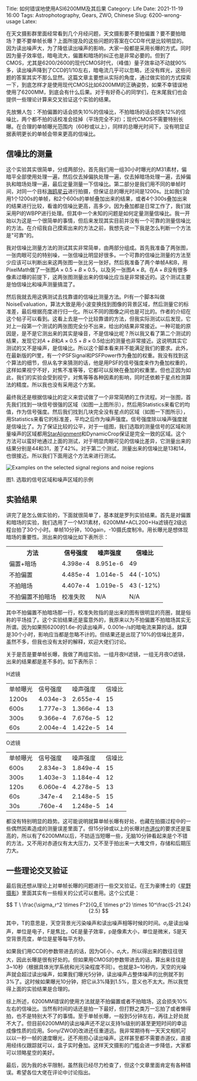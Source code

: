 Title: 如何错误地使用ASI6200MM及其后果
Category: Life
Date: 2021-11-19 16:00
Tags: Astrophotography, Gears, ZWO, Chinese
Slug: 6200-wrong-usage
Latex: 

在天文摄影群里面经常看到几个月经问题，天文摄影要不要拍偏置？要不要拍暗场？要不要单帧长曝？上面所提及的这些问题的答案在CCD年代是比较明显的。因为读出噪声大，为了降低读出噪声的影响，大家一般都是采用长曝的方式。同时因为量子效率低，暗电流大，偏置和暗场的纠正也是非常必要的。但到了CMOS，尤其是6200/2600的现代CMOS时代，（峰值）量子效率动不动就90%多，读出噪声降到了CCD的1/10左右，暗电流几乎可以忽略，还没有辉光，这些问题的答案其实不那么显然。这篇文章主要想从实际的角度，通过做实验的方式探索一下，到底怎样才是使用现代CMOS比如6200MM的正确姿势，如果不幸错误地使用了6200MM，到底会有什么后果。对于有好奇心的同学们，在末尾我们也会提供一些理论计算来交叉验证这个实验的结果。

先放懒人包：不拍偏置的话会损失10%的信噪比，不拍暗场的话会损失12%的信噪比，两个都不拍的话校准会挂掉（平场完全不对）；现代CMOS不需要特别长曝。在合理的单帧曝光范围内（60秒或以上），同样的总曝光时间下，没有明显证据表明更长的单帧会带来更高的信噪比。

## 信噪比的测量

这个实验其实很简单，分成两部分。首先我们用一组30小时曝光的M31素材，偏暗平全部使用处理一遍，然后仅去掉偏执处理一遍，仅去掉暗场处理一遍，去掉偏执和暗场处理一遍，最后定量测量一下信噪比。第二部分是我们用不同的单帧时间，对同一个目标[海鸥星云](https://yage.ai/shen-kong-she-ying-de-meng-xin-fan-mian-zhi-nan-qi-cai-keng.html)进行拍摄，但保证总的曝光时间是1200s。比如我们会用1个1200s的单帧，和2个600s的单帧叠加出来的结果，或者4个300s叠加出来的结果进行比较，看谁的信噪比更高，高多少。因为叠加都是日常工作了，我们就采用PI的WBPP进行处理。但其中一个未知的问题是如何定量测量信噪比。我一开始以为这是一个很简单的事情，但后来发现其实目前并没有一个可靠的测量信噪比的方法。在介绍我自己摸索出来的方法之前，我想先说一下我是怎么判断一个方法是"可靠"的。

我对信噪比测量方法的测试其实非常简单，由两部分组成。首先我准备了两张图，一张肉眼可见的特别噪，一张信噪比明显好很多。一个可靠的信噪比测量的方法至少应该可以判断出来这两张图一张比另一张好。然后我准备了两个单帧A和B，用PixelMath做了一张图$A \times 0.5+B\times 0.5$，以及另一张图$A\times B$。在$A+B$没有很多像素过曝的前提下，这两张图测量出来的信噪比应当是非常接近的。这个测试主要是怕信噪比和噪声测量搞混了。

然后我就去用这俩测试去找靠谱的信噪比测量方法。PI有一个脚本叫做NoiseEvaluation，算法大致是用小波变换找到图像的背景区域，然后测量它的标准差，最后根据亮度进行归一化。所以不同的图像之间也是可比的。作者的介绍在这个帖子可以看到。这看上去是一个比较靠谱的方法，但我实际测试以后发现，它对上一段第一个测试的两张图完全分不出来，给出的结果非常接近。一种可能的原因是，是不是它测出来的其实是噪音，不是信噪比呢？所以我又看了第二个测试的结果，发现它对$A+B$和$A\times 0.5+B\times 0.5$给出的测量也非常接近。这说明其实它测试的又不是噪声，是信噪比。所以这个脚本看来并不能满足我们的要求。此外，在最新版的PI里，有一个PSFSignal和PSFPower作为叠加的权重。我没有找到这个算法的细节，但从名字来猜测的话，他是用PSF的信号强度来作为叠加权重的，这样如果视宁不好，对焦不准等等，它都可以反映在叠加的权重里。但也正因为如此，我们的实验会受到视宁，对焦等等各种因素的影响，同时还依赖于星点检测算法的精度。所以我也没有采用这个方案。

最终我还是根据信噪比的定义来尝试做了一个非常简陋的工作流程。对一张图，首先我们找到一块信号很强的区域（如图一上图所示），然后用Statistics来看它的均值，作为信号强度。然后我们找到几块完全没有星点的区域（如图一下图所示），用Statistics来看它的标准差，平均之后作为噪声强度。信号强度除以噪声强度就是信噪比了。为了保证比较的公平，对于一组图，我们选取的测量信号的区域和测量噪声的区域都用[StarAlignment](https://yage.ai/shen-kong-she-ying-de-meng-xin-fan-mian-zhi-nan-qi-cai-keng.html)和DynamicCrop保证是完全一致的区域。这个方法可以蛮好地通过上面的测试，对于明显肉眼可见的信噪比差异，它测量出来的结果分别是44和31，差了42%。对于第二个测试，测量出来的信噪比是13和14，也很接近。所以我们下面用这个方法来进行测试。

![Examples on the selected signal regions and noise regions](/images/6200-wrong-usage-example.png)

图1. 选取的信号区域和噪声区域的示例

## 实验结果

讲完了是怎么做实验的，下面就很简单了，基本就是罗列实验结果。首先是对偏置和暗场的实验，我们选用了一个M31素材，6200MM+ACL200+Ha滤镜在2级远程台拍了30个小时。单帧10分钟，100gain，-10摄氏度制冷。用长曝光是想体现暗场的重要性。测出来的信噪比如下表所示：

<table class="table">
<tr><th>方法</th><th>信号强度</th><th>噪声强度</th><th>信噪比</th></tr>
<tr><td>偏置+暗场</td><td>4.398e-4</td><td>8.951e-6</td><td>49</td></tr>
<tr><td>不拍偏置 </td><td>4.485e-4</td><td>1.014e-5</td><td>44 (-10%)</td></tr>
<tr><td>不拍暗场 </td><td>4.407e-4</td><td>1.019e-5</td><td>43 (-12%)</td></tr>
<tr><td>不拍偏置不拍暗场</td><td>校准失败</td><td>N/A</td><td>N/A</td></tr>
</table>

其中不拍偏置不拍暗场那一行，校准失败指的是出来的图有很明显的亮圈，就是俗称的平场挂了。这个实验结果还是蛮意外的，我原来以为不拍偏置不拍暗场其实无所谓。因为如果照6200的1.6e-的读出噪声，0.001e-/s的暗电流来算的话，就算是30个小时，影响应当都是忽略不计的。但结果还是出现了10%的信噪比差异，虽然不多，但我也没有太好的解释，欢迎大佬们讨论。

关于是否是要单帧长曝，我做了两组实验。一组月夜H滤镜，一组无月夜O滤镜，出来的结果都是差不多的。如下表所示：

H滤镜
<table class="table">
<tr><td>单帧曝光</td><td>信号强度</td><td>噪声强度</td><td>信噪比</td></tr>
<tr><td>1200s</td><td>4.034e-3</td><td>2.655e-4</td><td>15</td></tr>
<tr><td>600s</td><td>1.777e-3</td><td>1.366e-4</td><td>13</td></tr>
<tr><td>300s</td><td>9.366e-4</td><td>7.676e-5</td><td>12</td></tr>
<tr><td>60s</td><td>2.004e-4</td><td>1.422e-5</td><td>14</td></tr>
</table>

O滤镜
<table class="table">
<tr><td>单帧曝光</td><td>信号强度</td><td>噪声强度</td><td>信噪比</td></tr>
<tr><td>600s</td><td>2.834e-3</td><td>1.849e-4</td><td>15</td></tr>
<tr><td>300s</td><td>1.403e-3</td><td>1.184e-4</td><td>12</td></tr>
<tr><td>120s</td><td>6.060e-4</td><td>4.278e-5</td><td>13</td></tr>
<tr><td>60s</td><td>.347e-4</td><td>2.148e-5</td><td>15</td></tr>
<tr><td>30s</td><td>.760e-4</td><td>1.248e-5</td><td>14</td></tr>
</table>

都没有特别明显的趋势。这可能说明就算单帧长曝有好处，也藏在拍摄过程中的一些偶然因素造成的测量误差里面了。但15分钟或以上的长曝对[赤道仪](https://yage.ai/zwo-am5-review.html)的要求还是蛮高的，所以有了6200MM以后，不妨适当短曝一些，无脑10分钟看起来是个不错的方法，又不用对赤道仪有太大压力，又不至于拍出来一大堆文件，存储和后期压力大。

## 一些理论交叉验证

最后我还想从理论上对单帧长曝的问题进行一些交叉验证。在王为豪博士的《[星野摄影](https://yage.ai/star-photography.html)》里面其实有一些相关的公式可以套用。这个公式是：

$$ T \ \frac{\sigma_r^2 \times F^2}{Q_E \times p^2} \times 10^\frac{S-21.24}{2.5} $$

其中，T的意思是，天空背景光污染噪声和读出噪声相等时候的时间。$\sigma_r$是读出噪声，单位是电子，F是焦比，QE是量子效率，p是像素大小，单位是微米，S是天空背景亮度，单位是星等每平方秒。

如果我们用CCD的参数带进去的话，因为QE小，$\sigma_r$大，所以得出来的数往往很大，因此长曝是很有好处的。但如果用CMOS的参数带进去的话，算出来往往是3~10秒（根据具体光学系统和光污染程度不同）。也就是3~10秒内，天空的光噪声就会超过读出噪声，如果我们曝光5分钟，读出噪声占整体噪声的比例就不到3%了。这时候如果曝光10分钟，把它从3%降到1.5%，意义也不太大。所以我觉得上面的实验结果是合理的。

综上所述，6200MM错误的使用方法就是不拍偏置或者不拍暗场，这会损失10%左右的信噪比。当然有时间的话还是拍一下最好，但打野之类万一忘拍了或者懒得拍，也不是特别大不了的事情。至于单帧长曝，一般到5分钟左右，再往上好处就不大了。但目前6200MM的读出噪声还不足以支持1s级别的甚至更短时间的幸运成像性质的应用。Sony/ZWO的改进还任重道远。我非常期待有一天天文相机可以以一秒一帧的速度曝光，还不用担心读出噪声。这样甚至都不需要赤道仪，直接用经纬仪跟踪就可以，盒子实时叠加。这样天文摄影的门槛会进一步降低，大家都可以领略星空的美好。

最后，因为我的水平限制，虽然我已经尽力检查了，但这个文章里面肯定有各种错误。希望各位大佬在评论中讨论指出。